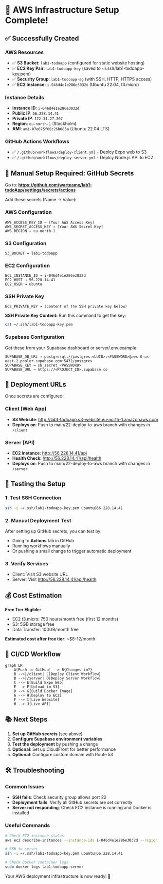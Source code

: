 # 🎉 AWS Infrastructure Setup Complete!

## ✅ Successfully Created

### AWS Resources

- ✅ **S3 Bucket**: `lab1-todoapp` (configured for static website hosting)
- ✅ **EC2 Key Pair**: `lab1-todoapp-key` (saved to ~/.ssh/lab1-todoapp-key.pem)
- ✅ **Security Group**: `lab1-todoapp-sg` (with SSH, HTTP, HTTPS access)
- ✅ **EC2 Instance**: `i-046d4e1e286e3032d` (Ubuntu 22.04, t3.micro)

### Instance Details

- **Instance ID**: `i-046d4e1e286e3032d`
- **Public IP**: `56.228.14.41`
- **Private IP**: `172.31.27.207`
- **Region**: `eu-north-1` (Stockholm)
- **AMI**: `ami-07e075f00c26b085a` (Ubuntu 22.04 LTS)

### GitHub Actions Workflows

- ✅ `/.github/workflows/deploy-client.yml` - Deploy Expo web to S3
- ✅ `/.github/workflows/deploy-server.yml` - Deploy Node.js API to EC2

## 🔧 Manual Setup Required: GitHub Secrets

Go to: **https://github.com/warteamx/lab1-todoApp/settings/secrets/actions**

Add these secrets (Name → Value):

### AWS Configuration

```
AWS_ACCESS_KEY_ID → [Your AWS Access Key]
AWS_SECRET_ACCESS_KEY → [Your AWS Secret Key]
AWS_REGION → eu-north-1
```

### S3 Configuration

```
S3_BUCKET → lab1-todoapp
```

### EC2 Configuration

```
EC2_INSTANCE_ID → i-046d4e1e286e3032d
EC2_HOST → 56.228.14.41
EC2_USER → ubuntu
```

### SSH Private Key

```
EC2_PRIVATE_KEY → (content of the SSH private key below)
```

**SSH Private Key Content:**
Run this command to get the key:

```bash
cat ~/.ssh/lab1-todoapp-key.pem
```

### Supabase Configuration

Get these from your Supabase dashboard or server/.env.example:

```
SUPABASE_DB_URL → postgresql://postgres.<UUID>:<PASSWORD>@aws-0-us-east-2.pooler.supabase.com:5432/postgres
SUPABASE_KEY → sb_secret_<PASSWORD>
SUPABASE_URL → https://<PROJECT_ID>.supabase.co
```

## 🚀 Deployment URLs

Once secrets are configured:

### Client (Web App)

- **S3 Website**: http://lab1-todoapp.s3-website.eu-north-1.amazonaws.com
- **Deploys on**: Push to main/22-deploy-to-aws branch with changes in `/client`

### Server (API)

- **EC2 Instance**: http://56.228.14.41/api
- **Health Check**: http://56.228.14.41/api/health
- **Deploys on**: Push to main/22-deploy-to-aws branch with changes in `/server`

## 🧪 Testing the Setup

### 1. Test SSH Connection

```bash
ssh -i ~/.ssh/lab1-todoapp-key.pem ubuntu@56.228.14.41
```

### 2. Manual Deployment Test

After setting up GitHub secrets, you can test by:

- Going to **Actions** tab in GitHub
- Running workflows manually
- Or pushing a small change to trigger automatic deployment

### 3. Verify Services

- Client: Visit S3 website URL
- Server: Visit http://56.228.14.41/api/health

## 💰 Cost Estimation

**Free Tier Eligible:**

- EC2 t3.micro: 750 hours/month free (first 12 months)
- S3: 5GB storage free
- Data Transfer: 100GB/month free

**Estimated cost after free tier**: ~$8-12/month

## 🔄 CI/CD Workflow

```mermaid
graph LR
    A[Push to GitHub] --> B{Changes in?}
    B -->|/client| C[Deploy Client Workflow]
    B -->|/server| D[Deploy Server Workflow]
    C --> E[Build Expo Web]
    E --> F[Upload to S3]
    D --> G[Build Docker Image]
    G --> H[Deploy to EC2]
    F --> I[Live Website]
    H --> J[Live API]
```

## 📚 Next Steps

1. **Set up GitHub secrets** (see above)
2. **Configure Supabase environment variables**
3. **Test the deployment** by pushing a change
4. **Optional**: Set up CloudFront for better performance
5. **Optional**: Configure custom domain with Route 53

## 🛠️ Troubleshooting

### Common Issues

- **SSH fails**: Check security group allows port 22
- **Deployment fails**: Verify all GitHub secrets are set correctly
- **Server not responding**: Check EC2 instance is running and Docker is installed

### Useful Commands

```bash
# Check EC2 instance status
aws ec2 describe-instances --instance-ids i-046d4e1e286e3032d --region eu-north-1

# SSH to server
ssh -i ~/.ssh/lab1-todoapp-key.pem ubuntu@56.228.14.41

# Check Docker container logs
sudo docker logs lab1-todoapp-server
```

Your AWS deployment infrastructure is now ready! 🎉
